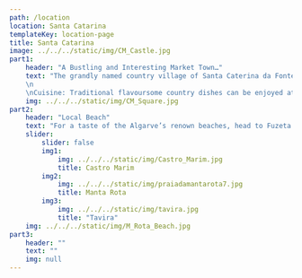 ```yaml
---
path: /location
location: Santa Catarina
templateKey: location-page
title: Santa Catarina
image: ../../../static/img/CM_Castle.jpg
part1: 
    header: "A Bustling and Interesting Market Town…"
    text: "The grandly named country village of Santa Caterina da Fonte do Bispo sits in the rolling foothills of the Serra da Caldeirão, mid-distance between Tavira and São Brás de Alportel and only some 15km from the golden beaches at Fuzeta. Basic amenities including a well-stocked mini-market and a tempting café/bakery can be found at the heart of the village, home also the famed kilns producing Santa Caterina terracotta tiles, many of which adorn terraces and swimming pool surrounds across the Algarve.
    \n
    \nCuisine: Traditional flavoursome country dishes can be enjoyed at a handful of local eateries while a greater selection are but a short drive in any direction!"
    img: ../../../static/img/CM_Square.jpg
part2:
    header: "Local Beach"
    text: "For a taste of the Algarve’s renown beaches, head to Fuzeta were both the lagoon side beach and the island beach, reached by short ferry crossing, will surely delight beach lovers for their stretches of dune backed sands lapped by the clear clean waters of the Atlantic."
    slider:
        slider: false
        img1: 
            img: ../../../static/img/Castro_Marim.jpg
            title: Castro Marim
        img2: 
            img: ../../../static/img/praiadamantarota7.jpg
            title: Manta Rota
        img3: 
            img: ../../../static/img/tavira.jpg
            title: "Tavira"
    img: ../../../static/img/M_Rota_Beach.jpg
part3:
    header: ""
    text: ""
    img: null
---
```

